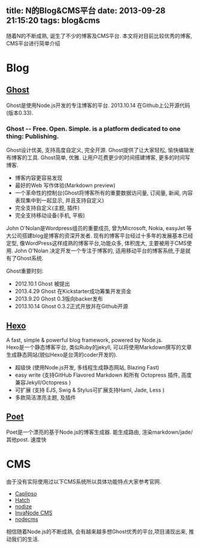 title: N的Blog&CMS平台
date: 2013-09-28 21:15:20
tags: blog&cms
---
随着N的不断成熟, 诞生了不少的博客及CMS平台. 本文将对目前比较优秀的博客, CMS平台进行简单介绍

# Blog

## [Ghost](http://ghost.org)
Ghost是使用Node.js开发的专注博客的平台. 2013.10.14 在Github上公开源代码(版本0.33).


### Ghost -- Free. Open. Simple. is a platform dedicated to one thing: Publishing. 
Ghost设计优美, 支持高度自定义, 完全开源. Ghost提供了让大家轻松, 愉快编辑发布博客的工具. Ghost简单, 优雅. 让用户花费更少的时间搭建博客, 更多的时间写博客.

* 博客内容更容易发现
* 最好的Web 写作体验(Markdown preview)
* 一个革命性的控制台(Ghost将博客所有的重要数据访问量, 订阅量, 新闻, 内容表现集中到一起显示, 并且支持自定义)
* 完全支持自定义(主题, 插件)
* 完全支持移动设备(手机, 平板)

John O'Nolan是Wordpress组员的重要成员, 曾为Microsoft, Nokia, easyJet 等大公司搭建blog是博客的资深开发者. 现有的博客平台经过十多年的发展基本已经定型, 像WordPress这样成熟的博客平台,功能众多, 体积庞大, 主要被用于CMS使用. John O'Nolan 决定开发一个专注于博客的, 适用移动平台的博客系统,于是就有了Ghost系统.

Ghost重要时刻:

* 2012.10.1 Ghost 被提出
* 2013.4.29 Ghost 在Kickstarter成功筹集开发资金
* 2013.9.20 Ghost 0.3版向backer发布
* 2013.10.14 Ghost 0.3.2正式开放并在Github开源


## [Hexo](http://zespia.tw/hexo/)
A fast, simple & powerful blog framework,
powered by Node.js.  
Hexo是一个静态博客平台, 类似Ruby的jekyll, 可以将使用Markdown撰写的文章生成静态网站(貌似Hexo是台湾的coder开发的).

* 超级快 (使用Node.js开发, 多线程生成静态网站, Blazing Fast)
* easy write (支持GitHub Flavored Markdown 和所有 Octopress 插件, 高度兼容Jekyll/Octopress )
* 可扩展 (支持 EJS, Swig & Stylus可扩展支持Haml, Jade, Less )
* 多款简洁漂亮主题, 及插件



## [Poet](http://jsantell.github.io/poet/)
Poet是一个漂亮的基于Node.js的博客生成器. 能生成路由, 渲染markdown/jade/其他post. 速度快


# CMS
由于没有实际使用过以下CMS系统所以具体功能特点大家参考官网.

* [Caplipso](http://jsantell.github.io/poet/)
* [Hatch](http://hatchjs.com/)
* [nodize](http://nodize.com/)
* [InvaNode CMS](http://www.invanode.org/)
* [nodecms](http://nodecms.org/en/)



相信随着Node.js的不断成熟, 会有越来越多想Ghost优秀的平台,项目涌现出来, 推动我们的生活.


